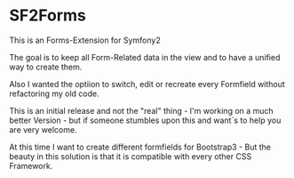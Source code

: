 SF2Forms
========

This is an Forms-Extension for Symfony2

The goal is to keep all Form-Related data in the view and to have a unified way to create them.

Also I wanted the optiion to switch, edit or recreate every Formfield without refactoring my old code.

This is an initial release and not the "real" thing - I'm working on a much better Version - but if someone stumbles upon this and want´s to help you are very welcome.

At this time I want to create different formfields for Bootstrap3 - But the beauty in this solution is that it is compatible with every other CSS Framework.
